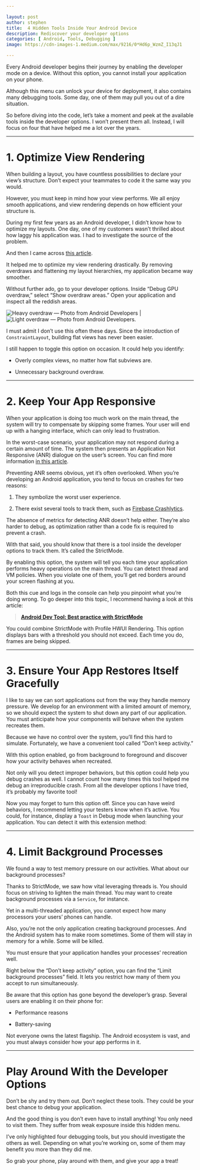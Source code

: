 ```yaml
---

layout: post
author: stephen
title:  4 Hidden Tools Inside Your Android Device
description: Rediscover your developer options
categories: [ Android, Tools, Debugging ]
image: https://cdn-images-1.medium.com/max/9216/0*Hd6p_WzmZ_I13qJ1

---
```


Every Android developer begins their journey by enabling the developer mode on a device. Without this option, you cannot install your application on your phone.

Although this menu can unlock your device for deployment, it also contains many debugging tools. Some day, one of them may pull you out of a dire situation.

So before diving into the code, let’s take a moment and peek at the available tools inside the developer options. I won’t present them all. Instead, I will focus on four that have helped me a lot over the years.

---

# 1. Optimize View Rendering

When building a layout, you have countless possibilities to declare your view’s structure. Don’t expect your teammates to code it the same way you would.

However, you must keep in mind how your view performs. We all enjoy smooth applications, and view rendering depends on how efficient your structure is.

During my first few years as an Android developer, I didn’t know how to optimize my layouts. One day, one of my customers wasn’t thrilled about how laggy his application was. I had to investigate the source of the problem.

And then I came across [this article](https://developer.android.com/topic/performance/rendering/inspect-gpu-rendering#debug_overdraw).

It helped me to optimize my view rendering drastically. By removing overdraws and flattening my layout hierarchies, my application became way smoother.

Without further ado, go to your developer options. Inside “Debug GPU overdraw,” select “Show overdraw areas.” Open your application and inspect all the reddish areas.

![Heavy overdraw — Photo from [Android Developers](https://developer.android.com/topic/performance/rendering/inspect-gpu-rendering#debug_overdraw)](https://cdn-images-1.medium.com/max/1070/1*echIZd37JsWIM4NyHlFgtg.png) | ![Light overdraw — Photo from [Android Developers](https://developer.android.com/topic/performance/rendering/inspect-gpu-rendering#debug_overdraw).](https://cdn-images-1.medium.com/max/1070/1*BtfA7RgBHUcDn2wNPn2oaQ.png)

I must admit I don’t use this often these days. Since the introduction of `ConstraintLayout`, building flat views has never been easier.

I still happen to toggle this option on occasion. It could help you identify:

- Overly complex views, no matter how flat subviews are.

- Unnecessary background overdraw.

---

# 2. Keep Your App Responsive

When your application is doing too much work on the main thread, the system will try to compensate by skipping some frames. Your user will end up with a hanging interface, which can only lead to frustration.

In the worst-case scenario, your application may not respond during a certain amount of time. The system then presents an Application Not Responsive (ANR) dialogue on the user’s screen. You can find more information [in this article](https://developer.android.com/training/articles/perf-anr).

Preventing ANR seems obvious, yet it’s often overlooked. When you’re developing an Android application, you tend to focus on crashes for two reasons:

1. They symbolize the worst user experience.

2. There exist several tools to track them, such as [Firebase Crashlytics](https://firebase.google.com/docs/crashlytics/get-started?platform=android).

The absence of metrics for detecting ANR doesn’t help either. They’re also harder to debug, as optimization rather than a code fix is required to prevent a crash.

With that said, you should know that there is a tool inside the developer options to track them. It’s called the StrictMode.

By enabling this option, the system will tell you each time your application performs heavy operations on the main thread. You can detect thread and VM policies. When you violate one of them, you’ll get red borders around your screen flashing at you.

Both this cue and logs in the console can help you pinpoint what you’re doing wrong. To go deeper into this topic, I recommend having a look at this article:

> [**Android Dev Tool: Best practice with StrictMode**](https://android.jlelse.eu/android-dev-tool-best-practice-with-strictmode-a023e09030a5)
>
> <small></small>

You could combine StrictMode with Profile HWUI Rendering. This option displays bars with a threshold you should not exceed. Each time you do, frames are being skipped.

---

# 3. Ensure Your App Restores Itself Gracefully

I like to say we can sort applications out from the way they handle memory pressure. We develop for an environment with a limited amount of memory, so we should expect the system to shut down any part of our application. You must anticipate how your components will behave when the system recreates them.

Because we have no control over the system, you’ll find this hard to simulate. Fortunately, we have a convenient tool called “Don’t keep activity.”

With this option enabled, go from background to foreground and discover how your activity behaves when recreated.

Not only will you detect improper behaviors, but this option could help you debug crashes as well. I cannot count how many times this tool helped me debug an irreproducible crash. From all the developer options I have tried, it’s probably my favorite tool!

Now you may forget to turn this option off. Since you can have weird behaviors, I recommend letting your testers know when it’s active. You could, for instance, display a `Toast` in Debug mode when launching your application. You can detect it with this extension method:

<script src="https://gist.github.com/StephenVinouze/6a3bd1a90b14cf4d4dfd9fed00ea86ce.js" charset="utf-8"></script>

---

# 4. Limit Background Processes

We found a way to test memory pressure on our activities. What about our background processes?

Thanks to StrictMode, we saw how vital leveraging threads is. You should focus on striving to lighten the main thread. You may want to create background processes via a `Service`, for instance.

Yet in a multi-threaded application, you cannot expect how many processors your users’ phones can handle.

Also, you’re not the only application creating background processes. And the Android system has to make room sometimes. Some of them will stay in memory for a while. Some will be killed.

You must ensure that your application handles your processes’ recreation well.

Right below the “Don’t keep activity” option, you can find the “Limit background processes” field. It lets you restrict how many of them you accept to run simultaneously.

Be aware that this option has gone beyond the developer’s grasp. Several users are enabling it on their phone for:

- Performance reasons

- Battery-saving

Not everyone owns the latest flagship. The Android ecosystem is vast, and you must always consider how your app performs in it.

---

# Play Around With the Developer Options

Don’t be shy and try them out. Don’t neglect these tools. They could be your best chance to debug your application.

And the good thing is you don’t even have to install anything! You only need to visit them. They suffer from weak exposure inside this hidden menu.

I’ve only highlighted four debugging tools, but you should investigate the others as well. Depending on what you’re working on, some of them may benefit you more than they did me.

So grab your phone, play around with them, and give your app a treat!
